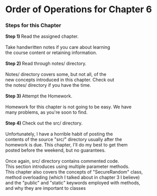 # Order of Operations for Chapter 6 <br>
<h3>Steps for this Chapter</h3>
<p><b>Step 1) </b>Read the assigned chapter. <br>
<br>
Take handwritten notes if you care about learning <br>
the course content or retaining information. <br>
<br>
<b>Step 2) </b>Read through notes/ directory. <br>
<br>
Notes/ directory covers some, but not all, of the <br>
new concepts introduced in this chapter. Check out <br>
the notes/ directory if you have the time. <br>
<br>
<b>Step 3) </b>Attempt the Homework. <br>
<br>
Homework for this chapter is not going to be easy. We have<br>
many problems, as you're soon to find. <br>
<br>
<b>Step 4) </b>Check out the src/ directory. <br>
<br>
Unfortunately, I have a horrible habit of posting the<br>
contents of the source "src/" directory usually after the <br>
homework is due. This chapter, I'll do my best to get them <br>
posted before the weekend, but no guarantees.<br>
<br>
Once again, src/ directory contains commented code.<br>
This section introduces using multiple parameter methods. <br>
This chapter also covers the concepts of "SecureRandom" class, <br>
method overloading (which I talked about in chapter 3 I believe) <br>
and the "public" and "static" keywords employed with methods, <br> 
and why they are important to classes<br>
<br>
